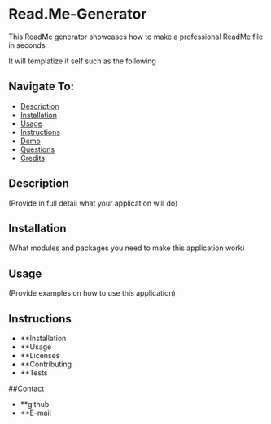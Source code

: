 # Read.Me-Generator

This ReadMe generator showcases how to make a professional ReadMe file in seconds.

It will templatize it self such as the following 

## Navigate To:
* [Description](#description)
* [Installation](#installation)
* [Usage](#usage)
* [Instructions](#instrucitons )
* [Demo](#demo)
* [Questions](#questions)
* [Credits](#credits)

## Description 
(Provide in full detail what your application will do)
## Installation
(What modules and packages you need to make this application work)

## Usage 
(Provide examples on how to use this application)

## Instructions 

* **Installation
* **Usage
* **Licenses
* **Contributing
* **Tests

##Contact
* **github 
* **E-mail

